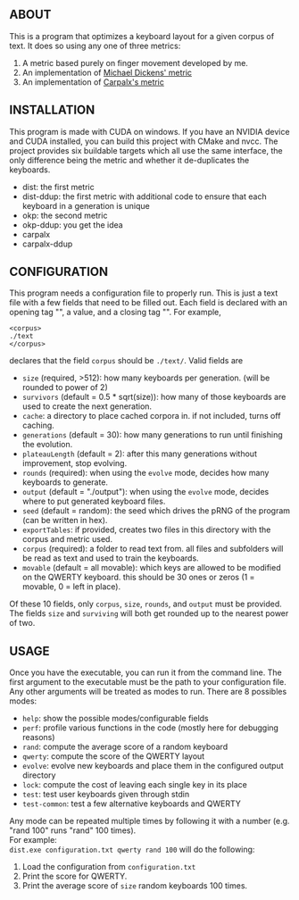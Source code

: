 ABOUT
-----

This is a program that optimizes a keyboard layout for a given corpus of text. It does so using any one of three metrics:
1. A metric based purely on finger movement developed by me.
2. An implementation of [Michael Dickens' metric](https://github.com/michaeldickens/Typing)
3. An implementation of [Carpalx's metric](https://mk.bcgsc.ca/carpalx/)


INSTALLATION
-----
This program is made with CUDA on windows. If you have an NVIDIA device and CUDA installed, you can build this project with CMake and nvcc.
The project provides six buildable targets which all use the same interface, the only difference being the metric and whether it de-duplicates the keyboards.
- dist: the first metric
- dist-ddup: the first metric with additional code to ensure that each keyboard in a generation is unique
- okp: the second metric
- okp-ddup: you get the idea
- carpalx
- carpalx-ddup


CONFIGURATION
-----
This program needs a configuration file to properly run. This is just a text file with a few fields that need to be filled out.
Each field is declared with an opening tag "<name>", a value, and a closing tag "</name>". For example,
```
<corpus>  
./text  
</corpus>
```
declares that the field `corpus` should be `./text/`.
Valid fields are
- `size` (required, >512): how many keyboards per generation. (will be rounded to power of 2)
- `survivors` (default = 0.5 * sqrt(size)): how many of those keyboards are used to create the next generation.
- `cache`: a directory to place cached corpora in. if not included, turns off caching.
- `generations` (default = 30): how many generations to run until finishing the evolution.
- `plateauLength` (default = 2): after this many generations without improvement, stop evolving.
- `rounds` (required): when using the `evolve` mode, decides how many keyboards to generate.
- `output` (default = "./output"): when using the `evolve` mode, decides where to put generated keyboard files.
- `seed` (default = random): the seed which drives the pRNG of the program (can be written in hex).
- `exportTables`: if provided, creates two files in this directory with the corpus and metric used.
- `corpus` (required): a folder to read text from. all files and subfolders will be read as text and
  used to train the keyboards.
- `movable` (default = all movable): which keys are allowed to be modified on the QWERTY keyboard.
  this should be 30 ones or zeros (1 = movable, 0 = left in place).

Of these 10 fields, only `corpus`, `size`, `rounds`, and `output` must be provided.  
The fields `size` and `surviving` will both get rounded up to the nearest power of two.

USAGE
-----
Once you have the executable, you can run it from the command line.
The first argument to the executable must be the path to your configuration file.
Any other arguments will be treated as modes to run.
There are 8 possibles modes:
- `help`: show the possible modes/configurable fields
- `perf`: profile various functions in the code (mostly here for debugging reasons)
- `rand`: compute the average score of a random keyboard
- `qwerty`: compute the score of the QWERTY layout
- `evolve`: evolve new keyboards and place them in the configured output directory
- `lock`: compute the cost of leaving each single key in its place
- `test`: test user keyboards given through stdin
- `test-common`: test a few alternative keyboards and QWERTY

Any mode can be repeated multiple times by following it with a number (e.g. "rand 100" runs "rand" 100 times).  
For example:  
`dist.exe configuration.txt qwerty rand 100` will do the following:
1. Load the configuration from `configuration.txt`
2. Print the score for QWERTY.
3. Print the average score of `size` random keyboards 100 times.
